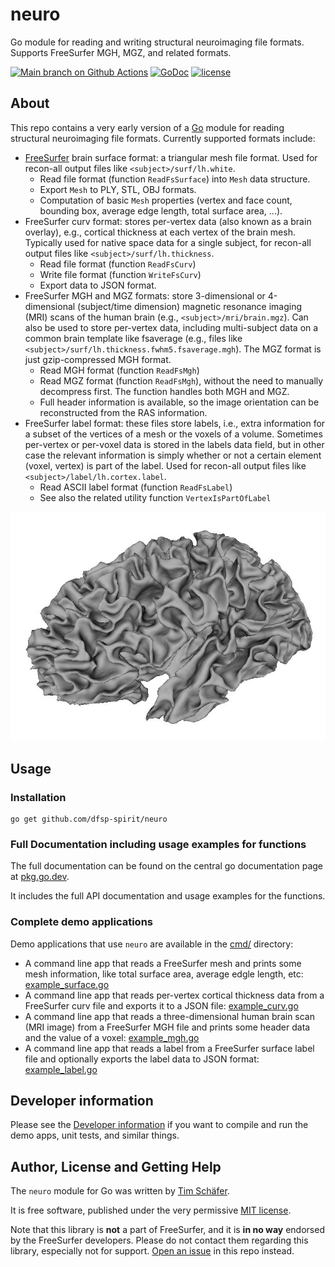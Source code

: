 # neuro
Go module for reading and writing structural neuroimaging file formats. Supports FreeSurfer MGH, MGZ, and related formats.


<!-- badges: start -->
[![Main branch on Github Actions](https://github.com/dfsp-spirit/neuro/actions/workflows/unittests.yml/badge.svg?branch=main)](https://github.com/dfsp-spirit/neuro/actions/workflows/unittests.yml)
[![GoDoc](https://godoc.org/github.com/dfsp-spirit/neuro?status.svg)](https://godoc.org/github.com/dfsp-spirit/neuro) [![license](https://img.shields.io/github/license/dfsp-spirit/neuro.svg)](https://github.com/dfsp-spirit/neuro/blob/main/LICENSE)
<!-- badges: end -->


## About

This repo contains a very early version of a [Go](https://go.dev/) module for reading structural neuroimaging file formats. Currently supported formats include:

* [FreeSurfer](https://freesurfer.net) brain surface format: a triangular mesh file format. Used for recon-all output files like `<subject>/surf/lh.white`.
    - Read file format (function `ReadFsSurface`) into `Mesh` data structure.
    - Export `Mesh` to PLY, STL, OBJ formats.
    - Computation of basic `Mesh` properties (vertex and face count, bounding box, average edge length, total surface area, ...).
* FreeSurfer curv format: stores per-vertex data (also known as a brain overlay), e.g., cortical thickness at each vertex of the brain mesh. Typically used for native space data for a single subject, for recon-all output files like `<subject>/surf/lh.thickness`.
    - Read file format (function `ReadFsCurv`)
    - Write file format (function `WriteFsCurv`)
    - Export data to JSON format.
* FreeSurfer MGH and MGZ formats: store 3-dimensional or 4-dimensional (subject/time dimension) magnetic resonance imaging (MRI) scans of the human brain (e.g., `<subject>/mri/brain.mgz`). Can also be used to store per-vertex data, including multi-subject data on a common brain template like fsaverage (e.g., files like `<subject>/surf/lh.thickness.fwhm5.fsaverage.mgh`). The MGZ format is just gzip-compressed MGH format.
    - Read MGH format (function `ReadFsMgh`)
    - Read MGZ format (function `ReadFsMgh`), without the need to manually decompress first. The function handles both MGH and MGZ.
    - Full header information is available, so the image orientation can be reconstructed from the RAS information.
* FreeSurfer label format: these files store labels, i.e., extra information for a subset of the vertices of a mesh or the voxels of a volume. Sometimes per-vertex or per-voxel data is stored in the labels data field, but in other case the relevant information is simply whether or not a certain element (voxel, vertex) is part of the label. Used for recon-all output files like `<subject>/label/lh.cortex.label`.
    - Read ASCII label format (function `ReadFsLabel`)
    - See also the related utility function `VertexIsPartOfLabel`

![Vis](./lhwhite.jpg?raw=true "Visualization of the demo brain mesh.")

## Usage

### Installation

```shell
go get github.com/dfsp-spirit/neuro
```

### Full Documentation including usage examples for functions

The full documentation can be found on the central go documentation page at [pkg.go.dev](https://pkg.go.dev/github.com/dfsp-spirit/neuro#section-documentation).

It includes the full API documentation and usage examples for the functions.


### Complete demo applications

Demo applications that use `neuro` are available in the [cmd/](./cmd/) directory:

* A command line app that reads a FreeSurfer mesh and prints some mesh information, like total surface area, average edgle length, etc: [example_surface.go](./cmd/example_surface/example_surface.go)
* A command line app that reads per-vertex cortical thickness data from a FreeSurfer curv file and exports it to a JSON file: [example_curv.go](./cmd/example_curv/example_curv.go)
* A command line app that reads a three-dimensional human brain scan (MRI image) from a FreeSurfer MGH file and prints some header data and the value of a voxel: [example_mgh.go](./cmd/example_mgh/example_mgh.go)
* A command line app that reads a label from a FreeSurfer surface label file and optionally exports the label data to JSON format: [example_label.go](./cmd/example_label/example_label.go)


## Developer information

Please see the [Developer information](./README_DEV.md) if you want to compile and run the demo apps, unit tests, and similar things.

## Author, License and Getting Help

The `neuro` module for Go was written by [Tim Schäfer](https://ts.rcmd.org).

It is free software, published under the very permissive [MIT license](./LICENSE).

Note that this library is **not** a part of FreeSurfer, and it is **in no way** endorsed by the FreeSurfer developers. Please do not contact them regarding this library, especially not for support. [Open an issue](https://github.com/dfsp-spirit/neuro/issues) in this repo instead.
